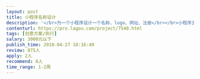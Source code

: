 ```yaml
---                
layout: post       
title: 小程序名称设计           
description: '</br>为一个小程序设计一个名称、logo、网址、注册</br></br>小程序主要为零售行业（珠宝、皮具、服装、配饰、运动等）提供门店人员的招聘和管理服务</br></br>重点要突出是零售行业的服务产品，2-4个字</br>'     
contenturl: https://pro.lagou.com/project/7540.html      
tags: [创意方案/执行]            
salary: 3000元以下          
publish_time: 2018-04-27 18:16:49         
review: 875人                   
apply: 2人                   
recommend: 0人                   
time_range: 1-2周              
---                 
```

